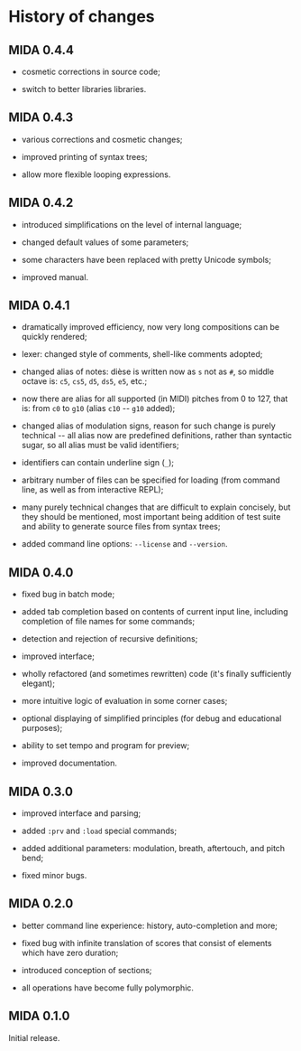# History of changes

## MIDA 0.4.4

* cosmetic corrections in source code;

* switch to better libraries libraries.

## MIDA 0.4.3

* various corrections and cosmetic changes;

* improved printing of syntax trees;

* allow more flexible looping expressions.

## MIDA 0.4.2

* introduced simplifications on the level of internal language;

* changed default values of some parameters;

* some characters have been replaced with pretty Unicode symbols;

* improved manual.

## MIDA 0.4.1

* dramatically improved efficiency, now very long compositions can be
  quickly rendered;

* lexer: changed style of comments, shell-like comments adopted;

* changed alias of notes: dièse is written now as `s` not as `#`, so middle
  octave is: `c5`, `cs5`, `d5`, `ds5`, `e5`, etc.;

* now there are alias for all supported (in MIDI) pitches from 0 to 127,
  that is: from `c0` to `g10` (alias `c10` -- `g10` added);

* changed alias of modulation signs, reason for such change is purely
  technical -- all alias now are predefined definitions, rather than
  syntactic sugar, so all alias must be valid identifiers;

* identifiers can contain underline sign (`_`);

* arbitrary number of files can be specified for loading (from command line,
  as well as from interactive REPL);

* many purely technical changes that are difficult to explain concisely, but
  they should be mentioned, most important being addition of test suite and
  ability to generate source files from syntax trees;

* added command line options: `--license` and `--version`.

## MIDA 0.4.0

* fixed bug in batch mode;

* added tab completion based on contents of current input line, including
  completion of file names for some commands;

* detection and rejection of recursive definitions;

* improved interface;

* wholly refactored (and sometimes rewritten) code (it's finally
  sufficiently elegant);

* more intuitive logic of evaluation in some corner cases;

* optional displaying of simplified principles (for debug and educational
  purposes);

* ability to set tempo and program for preview;

* improved documentation.

## MIDA 0.3.0

* improved interface and parsing;

* added `:prv` and `:load` special commands;

* added additional parameters: modulation, breath, aftertouch, and pitch
  bend;

* fixed minor bugs.

## MIDA 0.2.0

* better command line experience: history, auto-completion and more;

* fixed bug with infinite translation of scores that consist of elements
  which have zero duration;

* introduced conception of sections;

* all operations have become fully polymorphic.

## MIDA 0.1.0

Initial release.
